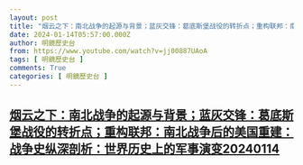 ```yaml
---
layout: post
title: "烟云之下：南北战争的起源与背景；蓝灰交锋：葛底斯堡战役的转折点；重构联邦：南北战争后的美国重建：战争史纵深剖析：世界历史上的军事演变20240114"
date: 2024-01-14T05:57:00.000Z
author: 明鏡歷史台
from: https://www.youtube.com/watch?v=jj00887UAoA
tags: [ 明鏡歷史台 ]
comments: True
categories: [ 明鏡歷史台 ]
---
```

<!--1705211820000-->
[烟云之下：南北战争的起源与背景；蓝灰交锋：葛底斯堡战役的转折点；重构联邦：南北战争后的美国重建：战争史纵深剖析：世界历史上的军事演变20240114](https://www.youtube.com/watch?v=jj00887UAoA)
------

<div>

</div>
